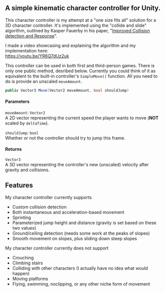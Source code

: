 ## A simple kinematic character controller for Unity.

This character controller is my attempt at a "one size fits all" solution for a 3D character controller. It's implemented using the "collide and slide" algorithm, outlined by Kasper Fauerby in his paper, "[Improved Collision detection and Response](https://www.peroxide.dk/papers/collision/collision.pdf)".

I made a video showcasing and explaining the algorithm and my implementation here: \
https://youtu.be/YR6Q7dUz2uk

This controller can be used in both first and third-person games. There is only one public method, desribed below. Currently you could think of it as equivalent to the built-in controller's `SimpleMove()` function. All you need to do is provide an unscaled `moveAmount`.

```cs
public Vector3 Move(Vector2 moveAmount, bool shouldJump)
```
#### Parameters
`moveAmount`: `Vector2` \
A 2D vector representing the current speed the player wants to move (**NOT** scaled by `deltaTime`).

`shouldJump`: `bool` \
Whether or not the controller should try to jump this frame.

#### Returns
`Vector3` \
A 3D vector representing the controller's new (unscaled) velocity after gravity and collisions.

## Features
My character controller currently supports
- Custom collision detection
- Both instantaneous and acceleration-based movement
- Sprinting
- Parameterized jump height and distance (gravity is set based on these two values)
- Ground/ceiling detection (needs some work at the peaks of slopes)
- Smooth movement on slopes, plus sliding down steep slopes

My character controller currently does not support
- Crouching
- Climbing stairs
- Colliding with other characters (I actually have no idea what would happen)
- Moving platforms
- Flying, swimming, noclipping, or any other niche form of movement